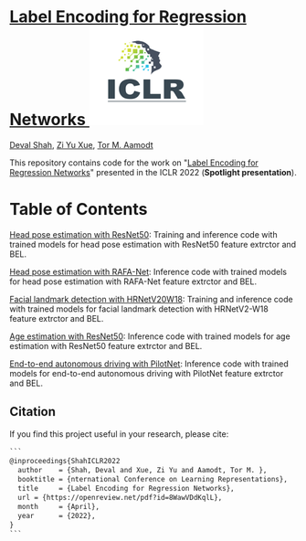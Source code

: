 # [Label Encoding for Regression Networks <img src="images/iclr-logo.png" width=200>](https://openreview.net/pdf?id=8WawVDdKqlL)

[Deval Shah](https://www.linkedin.com/in/deval-shah-91485867/), [Zi Yu Xue](), [Tor M. Aamodt](https://www.ece.ubc.ca/~aamodt/)

This repository contains code for the work on "[Label Encoding for Regression Networks](https://openreview.net/pdf?id=8WawVDdKqlL)"  presented in the ICLR 2022 (**Spotlight presentation**). 

Table of Contents
=================

[Head pose estimation with ResNet50](hpe_resnet50): Training and inference code with trained models for head pose estimation with ResNet50 feature extrctor and BEL. 

[Head pose estimation with RAFA-Net](hpe_rafanet): Inference code with trained models for head pose estimation with RAFA-Net feature extrctor and BEL. 

[Facial landmark detection with HRNetV20W18](facial_detection): Training and inference code with trained models for facial landmark detection with HRNetV2-W18 feature extrctor and BEL. 

[Age estimation with ResNet50](age_estimation): Inference code with trained models for age estimation with ResNet50 feature extrctor and BEL. 

[End-to-end autonomous driving with PilotNet](pilotnet): Inference code with trained models for end-to-end autonomous driving with PilotNet feature extrctor and BEL. 

## Citation

If you find this project useful in your research, please cite:

```
​```
@inproceedings{ShahICLR2022
  author    = {Shah, Deval and Xue, Zi Yu and Aamodt, Tor M. },
  booktitle = {nternational Conference on Learning Representations},
  title     = {Label Encoding for Regression Networks},
  url = {https://openreview.net/pdf?id=8WawVDdKqlL},
  month     = {April},
  year      = {2022},
}
​```
```
